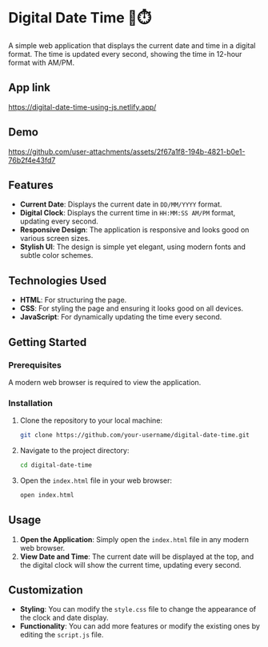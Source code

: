 # Digital Date Time 📅⏱️

A simple web application that displays the current date and time in a digital format. The time is updated every second, showing the time in 12-hour format with AM/PM.

## App link

https://digital-date-time-using-js.netlify.app/

## Demo

https://github.com/user-attachments/assets/2f67a1f8-194b-4821-b0e1-76b2f4e43fd7

## Features

- **Current Date**: Displays the current date in `DD/MM/YYYY` format.
- **Digital Clock**: Displays the current time in `HH:MM:SS AM/PM` format, updating every second.
- **Responsive Design**: The application is responsive and looks good on various screen sizes.
- **Stylish UI**: The design is simple yet elegant, using modern fonts and subtle color schemes.

## Technologies Used

- **HTML**: For structuring the page.
- **CSS**: For styling the page and ensuring it looks good on all devices.
- **JavaScript**: For dynamically updating the time every second.

## Getting Started

### Prerequisites

A modern web browser is required to view the application.

### Installation

1. Clone the repository to your local machine:

   ```bash
   git clone https://github.com/your-username/digital-date-time.git
   ```

2. Navigate to the project directory:

   ```bash
   cd digital-date-time
   ```

3. Open the `index.html` file in your web browser:
   ```bash
   open index.html
   ```

## Usage

1. **Open the Application**: Simply open the `index.html` file in any modern web browser.
2. **View Date and Time**: The current date will be displayed at the top, and the digital clock will show the current time, updating every second.

## Customization

- **Styling**: You can modify the `style.css` file to change the appearance of the clock and date display.
- **Functionality**: You can add more features or modify the existing ones by editing the `script.js` file.
